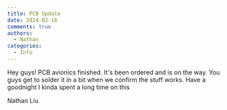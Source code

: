 ```yaml
---
title: PCB Update
date: 2024-02-16
comments: true
authors:
  - Nathan
categories:
  - Info
---
```


Hey guys! PCB avionics finished. It's been ordered and is on the way. You guys get to solder it in a bit when we confirm the stuff works. Have a goodnight I kinda spent a long time on this

Nathan Liu